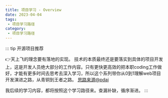 ```yaml
---
title: 项目学习 - Overview
date: 2023-04-04
tags:
 - 项目学习路径
category:
 - 项目学习路径
---
```



::: tip 开源项目推荐

👉天上飞的理念要有落地的实现。
技术的本质最终还是要落实到具体的项目开发上，这是开发人员绝大部分的工作内容。只有更快更高效的把本职coding工作做好，才能有更多时间去思考去深入学习，所以这个系列带你从0到1理解web项目开发演进之路，从青铜到王者之路。
[思路来源@pdai](https://pdai.tech/md/project/project-x-overview.html)  

我后续的学习内容，都将按照这个学习路径来。查漏补缺，循序渐进。
:::


